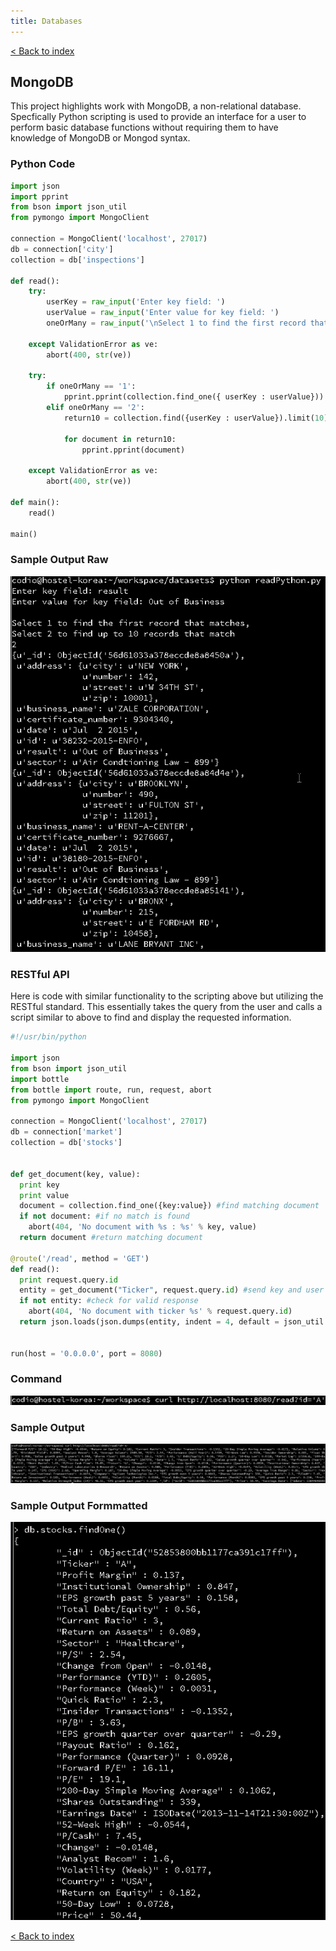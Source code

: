 ```yaml
---
title: Databases
---
```

[< Back to index](index.md)

## MongoDB

This project highlights work with MongoDB, a non-relational database. Specfically Python scripting is used to provide an interface for a user to perform basic database functions without requiring them to have knowledge of MongoDB or Mongod syntax.

### Python Code
```Python
import json
import pprint
from bson import json_util
from pymongo import MongoClient

connection = MongoClient('localhost', 27017)
db = connection['city']
collection = db['inspections']

def read():
    try:
        userKey = raw_input('Enter key field: ')
        userValue = raw_input('Enter value for key field: ')
        oneOrMany = raw_input('\nSelect 1 to find the first record that matches, \nSelect 2 to find up to 10 records that match\n')
    
    except ValidationError as ve:
        abort(400, str(ve))
        
    try:
        if oneOrMany == '1':
            pprint.pprint(collection.find_one({ userKey : userValue}))
        elif oneOrMany == '2':
            return10 = collection.find({userKey : userValue}).limit(10)

            for document in return10:
                pprint.pprint(document)
    
    except ValidationError as ve:
        abort(400, str(ve))

def main():
    read()
    
main()
```

### Sample Output Raw
<img src = "images/mongoReadOutput.png">

### RESTful API
Here is code with similar functionality to the scripting above but utilizing the RESTful standard. This essentially takes the query from the user and calls a script similar to above to find and display the requested information.

```Python
#!/usr/bin/python

import json
from bson import json_util
import bottle
from bottle import route, run, request, abort
from pymongo import MongoClient

connection = MongoClient('localhost', 27017)
db = connection['market']
collection = db['stocks']


def get_document(key, value):
  print key
  print value
  document = collection.find_one({key:value}) #find matching document
  if not document: #if no match is found
    abort(404, 'No document with %s : %s' % key, value)
  return document #return matching document

@route('/read', method = 'GET')
def read():
  print request.query.id
  entity = get_document("Ticker", request.query.id) #send key and user requested ticker to get function
  if not entity: #check for valid response
    abort(404, 'No document with ticker %s' % request.query.id)
  return json.loads(json.dumps(entity, indent = 4, default = json_util.default)) #return matching document


run(host = '0.0.0.0', port = 8080)
```
### Command
<img src = "images/restfulCommand.png">

### Sample Output
<img src = "images/mongoRestfulOutput.png">

### Sample Output Formmatted
<img src = "images/formattedRestfulOutput.png">

[< Back to index](index.md)
